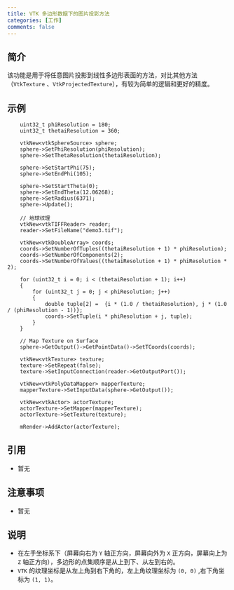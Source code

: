 ```yaml
---
title: VTK 多边形数据下的图片投影方法
categories: [工作]
comments: false 
---
```


## 简介

该功能是用于将任意图片投影到线性多边形表面的方法，对比其他方法（`VtkTexture` 、`VtkProjectedTexture`），有较为简单的逻辑和更好的精度。

## 示例
```
    uint32_t phiResolution = 180;
    uint32_t thetaiResolution = 360;

    vtkNew<vtkSphereSource> sphere;
    sphere->SetPhiResolution(phiResolution);
    sphere->SetThetaResolution(thetaiResolution);

    sphere->SetStartPhi(75);
    sphere->SetEndPhi(105);

    sphere->SetStartTheta(0);
    sphere->SetEndTheta(12.06268);
    sphere->SetRadius(6371);
    sphere->Update();

    // 地球纹理
    vtkNew<vtkTIFFReader> reader;
    reader->SetFileName("demo3.tif");

    vtkNew<vtkDoubleArray> coords;
    coords->SetNumberOfTuples((thetaiResolution + 1) * phiResolution);
    coords->SetNumberOfComponents(2);
    coords->SetNumberOfValues((thetaiResolution + 1) * phiResolution * 2);

    for (uint32_t i = 0; i < (thetaiResolution + 1); i++)
    {
        for (uint32_t j = 0; j < phiResolution; j++)
        {
            double tuple[2] =  {i * (1.0 / thetaiResolution), j * (1.0 / (phiResolution - 1))};
            coords->SetTuple(i * phiResolution + j, tuple);
        }
    }

    // Map Texture on Surface
    sphere->GetOutput()->GetPointData()->SetTCoords(coords);

    vtkNew<vtkTexture> texture;
    texture->SetRepeat(false);
    texture->SetInputConnection(reader->GetOutputPort());

    vtkNew<vtkPolyDataMapper> mapperTexture;
    mapperTexture->SetInputData(sphere->GetOutput());

    vtkNew<vtkActor> actorTexture;
    actorTexture->SetMapper(mapperTexture);
    actorTexture->SetTexture(texture);

    mRender->AddActor(actorTexture);
```

## 引用

* 暂无

## 注意事项

- 暂无

## 说明
- 在左手坐标系下（屏幕向右为 `Y` 轴正方向，屏幕向外为 `X` 正方向，屏幕向上为 `Z` 轴正方向），多边形的点集顺序是从上到下、从左到右的。
- `VTK` 的纹理坐标是从左上角到右下角的，左上角纹理坐标为 `(0, 0)` ,右下角坐标为 `(1, 1)`。
